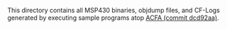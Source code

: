 This directory contains all MSP430 binaries, objdump files, and CF-Logs generated by executing sample programs atop [ACFA (commit dcd92aa)](https://github.com/RIT-CHAOS-SEC/ACFA).
